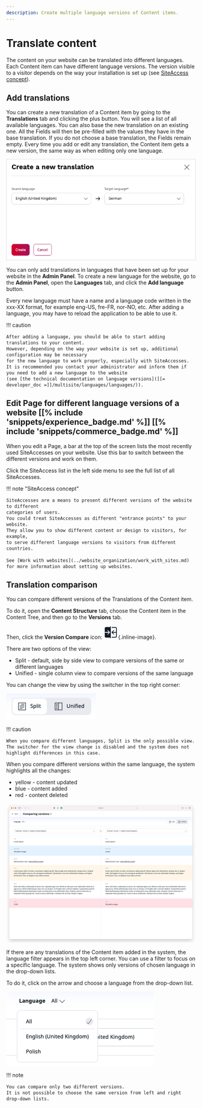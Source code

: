 ```yaml
---
description: Create multiple language versions of Content items.
---
```


# Translate content

The content on your website can be translated into different languages. Each Content item can have different language versions.
The version visible to a visitor depends on the way your installation is set up (see [SiteAccess concept](#edit-page-for-different-language-versions-of-a-website)).

## Add translations

You can create a new translation of a Content item by going to the **Translations** tab and clicking the plus button.
You will see a list of all available languages. You can also base the new translation on an existing one.
All the Fields will then be pre-filled with the values they have in the base translation.
If you do not choose a base translation, the Fields remain empty. Every time you add or edit any translation,
the Content item gets a new version, the same way as when editing only one language.

![Adding a new translation](img/adding_translation.png "Adding a new translation")

You can only add translations in languages that have been set up for your website in the **Admin Panel**.
To create a new language for the website, go to the **Admin Panel**, open the **Languages** tab, and click the **Add language** button.

Every new language must have a name and a language code written in the xxx-XX format, for example eng-US, fre-FR, nor-NO, etc.
After adding a language, you may have to reload the application to be able to use it.

!!! caution

    After adding a language, you should be able to start adding translations to your content.
    However, depending on the way your website is set up, additional configuration may be necessary
    for the new language to work properly, especially with SiteAccesses.
    It is recommended you contact your administrator and inform them if you need to add a new language to the website
    (see [the technical documentation on language versions]([[= developer_doc =]]/multisite/languages/languages/)).

## Edit Page for different language versions of a website [[% include 'snippets/experience_badge.md' %]] [[% include 'snippets/commerce_badge.md' %]]

When you edit a Page, a bar at the top of the screen lists the most recently used SiteAccesses on your website. Use this bar to switch between the different versions and work on them.

Click the SiteAccess list in the left side menu to see the full list of all SiteAccesses.

!!! note "SiteAccess concept"

    SiteAccesses are a means to present different versions of the website to different 
    categories of users.
    You could treat SiteAccesses as different "entrance points" to your website. 
    They allow you to show different content or design to visitors, for example, 
    to serve different language versions to visitors from different countries.
    
    See [Work with websites](../website_organization/work_with_sites.md) for more information about setting up websites.

## Translation comparison

You can compare different versions of the Translations of the Content item.

To do it, open the **Content Structure** tab, choose the Content item in the Content Tree, 
and then go to the **Versions** tab.

Then, click the **Version Compare** icon: ![Version Compare Icon](img/version_compare_icon.png){.inline-image}.

There are two options of the view:

- Split - default, side by side view to compare versions of the same or different languages
- Unified - single column view to compare versions of the same language

You can change the view by using the switcher in the top right corner:

![view switcher](img/view_switcher.png "View switcher")

!!! caution

    When you compare different languages, Split is the only possible view.
    The switcher for the view change is disabled and the system does not highlight differences in this case.

When you compare different versions within the same language, the system highlights all the changes:

- yellow - content updated
- blue - content added
- red - content deleted

![Comparison view](img/comparison_view.png "Comparison view")

If there are any translations of the Content item added in the system, the language filter appears in the top left corner. 
You can use a filter to focus on a specific language.
The system shows only versions of chosen language in the drop-down lists.

To do it, click on the arrow and choose a language from the drop-down list.

![Language filter](img/language_filter.png "Language filter")

!!! note

    You can compare only two different versions.
    It is not possible to choose the same version from left and right drop-down lists.